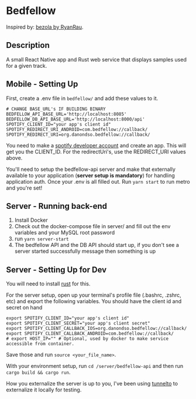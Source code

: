 # Bedfellow

Inspired by: [bezola by RyanRau](https://github.com/RyanRau/bezola).

## Description

A small React Native app and Rust web service that displays samples used for a given track.

## Mobile - Setting Up

First, create a .env file in `bedfellow/` and add these values to it.

```.env
# CHANGE BASE_URL's IF BUILDING BINARY
BEDFELLOW_API_BASE_URL='http://localhost:8085' 
BEDFELLOW_DB_API_BASE_URL='http://localhost:8000/api'
SPOTIFY_CLIENT_ID="your app's client id"
SPOTIFY_REDIRECT_URI_ANDROID=com.bedfellow://callback/
SPOTIFY_REDIRECT_URI=org.danondso.bedfellow://callback/
```

You need to make a [spotify developer account](https://developer.spotify.com) and create an app. This will get you the CLIENT_ID. For the redirectUri's, use the REDIRECT_URI values above.

You'll need to setup the bedfellow-api server and make that externally available to your application (**server setup is mandatory**) for handling application auth. Once your .env is all filled out. Run `yarn start` to run metro and you're set!

## Server - Running back-end

1. Install Docker
2. Check out the docker-compose file in server/ and fill out the env variables and your MySQL root password
3. run `yarn server-start`
4. The bedfellow API and the DB API should start up, if you don't see a server started successfully message then something is up

## Server - Setting Up for Dev

You will need to install [rust](https://www.rust-lang.org/tools/install) for this.

For the server setup, open up your terminal's profile file (.bashrc, .zshrc, etc) and export the following variables. You should have the client id and secret on hand

```zshrc
export SPOTIFY_CLIENT_ID="your app's client id"
export SPOTIFY_CLIENT_SECRET="your app's client secret"
export SPOTIFY_CLIENT_CALLBACK_IOS=org.danondso.bedfellow://callback/
export SPOTIFY_CLIENT_CALLBACK_ANDROID=com.bedfellow://callback/
# export HOST_IP="" # Optional, used by docker to make service accessible from container.
```

Save those and run `source <your_file_name>`.

With your environment setup, run `cd /server/bedfellow-api` and then run `cargo build && cargo run`.

How you externalize the server is up to you, I've been using [tunnelto](https://tunnelto.dev) to externalize it locally for testing.
